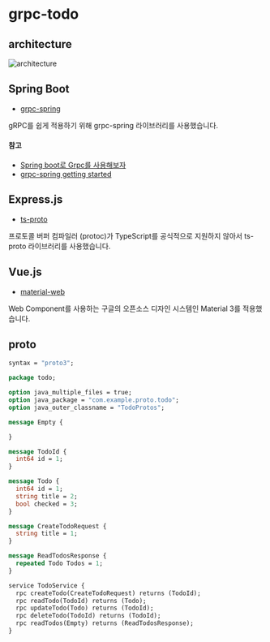 # grpc-todo

## architecture

![architecture](https://github.com/young1the/grpc-todo/assets/86599495/f0f2625a-08f8-4533-8be8-1bc742cfda36)

## Spring Boot

- [grpc-spring](https://github.com/grpc-ecosystem/grpc-spring)
  
gRPC를 쉽게 적용하기 위해 grpc-spring 라이브러리를 사용했습니다.

#### 참고

- [Spring boot로 Grpc를 사용해보자](https://velog.io/@chb1828/Spring-boot%EB%A1%9C-Grpc%EB%A5%BC-%EC%82%AC%EC%9A%A9%ED%95%B4%EB%B3%B4%EC%9E%90)
- [grpc-spring getting started](https://grpc-ecosystem.github.io/grpc-spring/en/server/getting-started.html)

## Express.js

- [ts-proto](https://github.com/stephenh/ts-proto)

프로토콜 버퍼 컴파일러 (protoc)가 TypeScript를 공식적으로 지원하지 않아서 ts-proto 라이브러리를 사용했습니다.

## Vue.js

- [material-web](https://github.com/material-components/material-web)

Web Component를 사용하는 구글의 오픈소스 디자인 시스템인 Material 3를 적용했습니다.

## proto

```proto
syntax = "proto3";

package todo;

option java_multiple_files = true;
option java_package = "com.example.proto.todo";
option java_outer_classname = "TodoProtos";

message Empty {

}

message TodoId {
  int64 id = 1;
}

message Todo {
  int64 id = 1;
  string title = 2;
  bool checked = 3;
}

message CreateTodoRequest {
  string title = 1;
}

message ReadTodosResponse {
  repeated Todo Todos = 1;
}

service TodoService {
  rpc createTodo(CreateTodoRequest) returns (TodoId);
  rpc readTodo(TodoId) returns (Todo);
  rpc updateTodo(Todo) returns (TodoId);
  rpc deleteTodo(TodoId) returns (TodoId);
  rpc readTodos(Empty) returns (ReadTodosResponse);
}
```
